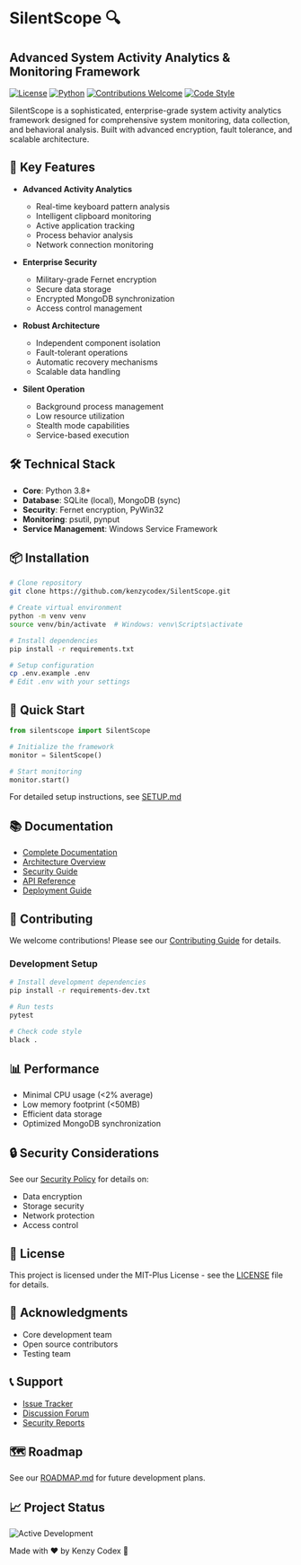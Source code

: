 # SilentScope 🔍

## Advanced System Activity Analytics & Monitoring Framework

[![License](https://img.shields.io/badge/license-MIT--Plus-blue.svg)](LICENSE)
[![Python](https://img.shields.io/badge/python-3.8%2B-blue)](https://www.python.org/downloads/)
[![Contributions Welcome](https://img.shields.io/badge/contributions-welcome-brightgreen.svg)](CONTRIBUTING.md)
[![Code Style](https://img.shields.io/badge/code%20style-black-000000.svg)](https://github.com/psf/black)

SilentScope is a sophisticated, enterprise-grade system activity analytics framework designed for comprehensive system monitoring, data collection, and behavioral analysis. Built with advanced encryption, fault tolerance, and scalable architecture.

## 🚀 Key Features

- **Advanced Activity Analytics**
  - Real-time keyboard pattern analysis
  - Intelligent clipboard monitoring
  - Active application tracking
  - Process behavior analysis
  - Network connection monitoring

- **Enterprise Security**
  - Military-grade Fernet encryption
  - Secure data storage
  - Encrypted MongoDB synchronization
  - Access control management

- **Robust Architecture**
  - Independent component isolation
  - Fault-tolerant operations
  - Automatic recovery mechanisms
  - Scalable data handling

- **Silent Operation**
  - Background process management
  - Low resource utilization
  - Stealth mode capabilities
  - Service-based execution

## 🛠️ Technical Stack

- **Core**: Python 3.8+
- **Database**: SQLite (local), MongoDB (sync)
- **Security**: Fernet encryption, PyWin32
- **Monitoring**: psutil, pynput
- **Service Management**: Windows Service Framework

## 📦 Installation

```bash
# Clone repository
git clone https://github.com/kenzycodex/SilentScope.git

# Create virtual environment
python -m venv venv
source venv/bin/activate  # Windows: venv\Scripts\activate

# Install dependencies
pip install -r requirements.txt

# Setup configuration
cp .env.example .env
# Edit .env with your settings
```

## 🚦 Quick Start

```python
from silentscope import SilentScope

# Initialize the framework
monitor = SilentScope()

# Start monitoring
monitor.start()
```

For detailed setup instructions, see [SETUP.md](SETUP.md)

## 📚 Documentation

- [Complete Documentation](docs/README.md)
- [Architecture Overview](docs/ARCHITECTURE.md)
- [Security Guide](docs/SECURITY.md)
- [API Reference](docs/API.md)
- [Deployment Guide](docs/DEPLOYMENT.md)

## 🤝 Contributing

We welcome contributions! Please see our [Contributing Guide](CONTRIBUTING.md) for details.

### Development Setup

```bash
# Install development dependencies
pip install -r requirements-dev.txt

# Run tests
pytest

# Check code style
black .
```

## 📊 Performance

- Minimal CPU usage (<2% average)
- Low memory footprint (<50MB)
- Efficient data storage
- Optimized MongoDB synchronization

## 🔒 Security Considerations

See our [Security Policy](SECURITY.md) for details on:
- Data encryption
- Storage security
- Network protection
- Access control

## 📄 License

This project is licensed under the MIT-Plus License - see the [LICENSE](LICENSE) file for details.

## 🙏 Acknowledgments

- Core development team
- Open source contributors
- Testing team

## 📞 Support

- [Issue Tracker](https://github.com/kenzycodex/SilentScope/issues)
- [Discussion Forum](https://github.com/kenzycodex/SilentScope/discussions)
- [Security Reports](SECURITY.md)

## 🗺️ Roadmap

See our [ROADMAP.md](ROADMAP.md) for future development plans.

## 📈 Project Status

![Active Development](https://img.shields.io/badge/status-active-success.svg)

Made with ❤️ by Kenzy Codex 💙
